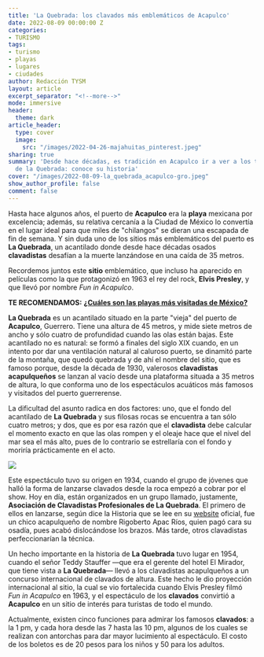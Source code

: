 ```yaml
---
title: 'La Quebrada: los clavados más emblemáticos de Acapulco'
date: 2022-08-09 00:00:00 Z
categories:
- TURISMO
tags:
- turismo
- playas
- lugares
- ciudades
author: Redacción TYSM
layout: article
excerpt_separator: "<!--more-->"
mode: immersive
header:
  theme: dark
article_header:
  type: cover
  image:
    src: "/images/2022-04-26-majahuitas_pinterest.jpeg"
sharing: true
summary: 'Desde hace décadas, es tradición en Acapulco ir a ver a los temerarios clavadistas
  de la Quebrada: conoce su historia'
cover: "/images/2022-08-09-la_quebrada_acapulco-gro.jpeg"
show_author_profile: false
comment: false
---
```


Hasta hace algunos años, el puerto de **Acapulco** era la **playa** mexicana por excelencia; además, su relativa cercanía a la Ciudad de México lo convertía en el lugar ideal para que miles de "chilangos" se dieran una escapada de fin de semana. Y sin duda uno de los sitios más emblemáticos del puerto es **La Quebrada**, un acantilado donde desde hace décadas osados **clavadistas** desafían a la muerte lanzándose en una caída de 35 metros.

Recordemos juntos este **sitio** emblemático, que incluso ha aparecido en películas como la que protagonizó en 1963 el rey del rock, **Elvis Presley**, y que llevó por nombre _Fun in Acapulco_.

**TE RECOMENDAMOS:** [**¿Cuáles son las playas más visitadas de México?**](https://blog.tonoysumariachi.com/turismo/2022/07/29/cuales-son-las-playas-mas-visitadas-de-mexico.html)

**La Quebrada** es un acantilado situado en la parte "vieja" del puerto de **Acapulco**, Guerrero. Tiene una altura de 45 metros, y mide siete metros de ancho y sólo cuatro de profundidad cuando las olas están bajas. Este acantilado no es natural: se formó a finales del siglo XIX cuando, en un intento por dar una ventilación natural al caluroso puerto, se dinamitó parte de la montaña, que quedó quebrada y de ahí el nombre del sitio, que es famoso porque, desde la década de 1930, valerosos **clavadistas** **acapulqueños** se lanzan al vacío desde una plataforma situada a 35 metros de altura, lo que conforma uno de los espectáculos acuáticos más famosos y visitados del puerto guerrerense.

La dificultad del asunto radica en dos factores: uno, que el fondo del acantilado de **La Quebrada** y sus filosas rocas se encuentra a tan sólo cuatro metros; y dos, que es por esa razón que el **clavadista** debe calcular el momento exacto en que las olas rompen y el oleaje hace que el nivel del mar sea el más alto, pues de lo contrario se estrellaría con el fondo y moriría prácticamente en el acto.

![](https://upload.wikimedia.org/wikipedia/commons/thumb/2/23/La_Quebrada%2C_Acapulco%2C_Guerrero_%2824685190940%29.jpg/731px-La_Quebrada%2C_Acapulco%2C_Guerrero_%2824685190940%29.jpg)

Este espectáculo tuvo su origen en 1934, cuando el grupo de jóvenes que halló la forma de lanzarse clavados desde la roca empezó a cobrar por el show. Hoy en día, están organizados en un grupo llamado, justamente, **Asociación de Clavadistas Profesionales de La Quebrada**. El primero de ellos en lanzarse, según dice la Historia que se lee en su [website](https://www.clavadistaslaquebrada.com/historia) oficial, fue un chico acapulqueño de nombre Rigoberto Apac Ríos, quien pagó cara su osadía, pues acabó dislocándose los brazos. Más tarde, otros clavadistas perfeccionarían la técnica.

Un hecho importante en la historia de **La Quebrada** tuvo lugar en 1954, cuando el señor Teddy Stauffer —que era el gerente del hotel El Mirador, que tiene vista a **La Quebrada**— llevó a los clavadistas acapulqueños a un concurso internacional de clavados de altura. Este hecho le dio proyección internacional al sitio, la cual se vio fortalecida cuando Elvis Presley filmó _Fun in Acapulco_ en 1963, y el espectáculo de los **clavados** convirtió a **Acapulco** en un sitio de interés para turistas de todo el mundo.

Actualmente, existen cinco funciones para admirar los famosos **clavados**: a la 1 pm, y cada hora desde las 7 hasta las 10 pm, algunos de los cuales se realizan con antorchas para dar mayor lucimiento al espectáculo. El costo de los boletos es de 20 pesos para los niños y 50 para los adultos.

